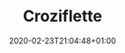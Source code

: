 ---
layout: recipe
date: 2020-02-23T21:04:48+01:00
draft: false    
title:  "Croziflette" # The title of your awesome recipe
image: croziflette.jpg # Name of image in recipe bundle
#imagecredit: https://placekitten.com/600/800 # URL to image source page, website, or creator
YouTubeID:  # The F2SYDXV1W1w part of https://www.youtube.com/watch?v=F2SYDXV1W1w
authorName: # Name of the recipe/article author
authorURL: # URL of their home website
sourceName: # Name of the source website
sourceURL: # Actual URL of the recipe itself
catégories: plat # The type of meal or course your recipe is about. For example: "dinner", "entree", or "dessert".
tags:
  - pâte
  - fat
  - favorite
yield:  5 euros
prepTime: 45 min
cookTime: 40 min

ingredients:
- 1 paquet de crozet
- 1 pot de crème fraiche
- 1 paquet de gruyère
- 1 ou 2 barquettes de lardon
- 1 oignon
- Sel & poivre
directions:
- Préchauffez le four à 180°
- Faites cuire les crozet dans de l'eau bouillante salée
- Une fois cuite, essorez-les. 
- Faites revenir les lardons et l'oignon dans une poêle
- Dans un récipient mélanger les crozet, la crème, les lardons, l'oignon et le gruyère. 
- Assaisonnez le tout avec du sel et du poivre. 
- Versez la préparation dans un plat à gratin. 
- Et enfournez le tout pendant 20min environ, jusqu'à le gratin soit doré, un peu grillé. 
- Et à table ! 
- Vous pouvez aussi ajouter un poireau cuit à la vapeur dans la préparation ! C'est un délice.
---